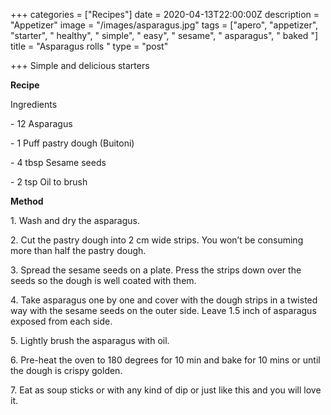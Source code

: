 +++
categories = ["Recipes"]
date = 2020-04-13T22:00:00Z
description = "Appetizer"
image = "/images/asparagus.jpg"
tags = ["apero", "appetizer", "starter", " healthy", " simple", " easy", " sesame", " asparagus", " baked "]
title = "Asparagus rolls "
type = "post"

+++
Simple and delicious starters

  
**Recipe** 

Ingredients 

\- 12 Asparagus

\- 1 Puff pastry dough (Buitoni)

\- 4 tbsp Sesame seeds

\- 2 tsp Oil to brush  
  
**Method**

1\. Wash and dry the asparagus.

2\. Cut the pastry dough into 2 cm wide strips. You won’t be consuming more than half the pastry dough.

3\. Spread the sesame seeds on a plate. Press the strips down over the seeds so the dough is well coated with them.

4\. Take asparagus one by one and cover with the dough strips in a twisted way with the sesame seeds on the outer side. Leave 1.5 inch of asparagus exposed from each side.

5\. Lightly brush the asparagus with oil.

6\. Pre-heat the oven to 180 degrees for 10 min and bake for 10 mins or until the dough is crispy golden.

7\. Eat as soup sticks or with any kind of dip or just like this and you will love it.